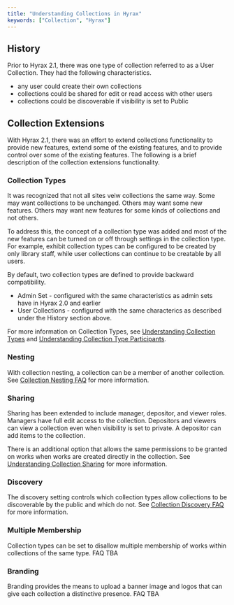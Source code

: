 ```yaml
---
title: "Understanding Collections in Hyrax"
keywords: ["Collection", "Hyrax"]
---
```


## History

Prior to Hyrax 2.1, there was one type of collection referred to as a User Collection.  They had the following characteristics.

* any user could create their own collections
* collections could be shared for edit or read access with other users
* collections could be discoverable if visibility is set to Public

## Collection Extensions

With Hyrax 2.1, there was an effort to extend collections functionality to provide new features, extend some of the existing features, and to provide control over some of the existing features.  The following is a brief description of the collection extensions functionality.

### Collection Types

It was recognized that not all sites veiw collections the same way.  Some may want collections to be unchanged.  Others may want some new features.  Others may want new features for some kinds of collections and not others.  

To address this, the concept of a collection type was added and most of the new features can be turned on or off through settings in the collection type.  For example, exhibit collection types can be configured to be created by only library staff, while user collections can continue to be creatable by all users.

By default, two collection types are defined to provide backward compatibility.

* Admin Set - configured with the same characteristics as admin sets have in Hyrax 2.0 and earlier
* User Collections - configured with the same characterics as described under the History section above.

For more information on Collection Types, see [Understanding Collection Types](collection-types.html) and [Understanding Collection Type Participants](collection-type-participants.html).

### Nesting

With collection nesting, a collection can be a member of another collection.  See [Collection Nesting FAQ](collection-nesting-faq.html) for more information.

### Sharing

Sharing has been extended to include manager, depositor, and viewer roles.  Managers have full edit access to the collection.  Depositors and viewers can view a collection even when visibility is set to private.  A depositor can add items to the collection.

There is an additional option that allows the same permissions to be granted on works when works are created directly in the collection.  See [Understanding Collection Sharing](collection-sharing.html) for more information.

### Discovery

The discovery setting controls which collection types allow collections to be discoverable by the public and which do not.  See [Collection Discovery FAQ](collection-discovery-faq.html) for more information.

### Multiple Membership

Collection types can be set to disallow multiple membership of works within collections of the same type.  FAQ TBA

### Branding

Branding provides the means to upload a banner image and logos that can give each collection a distinctive presence.  FAQ TBA
